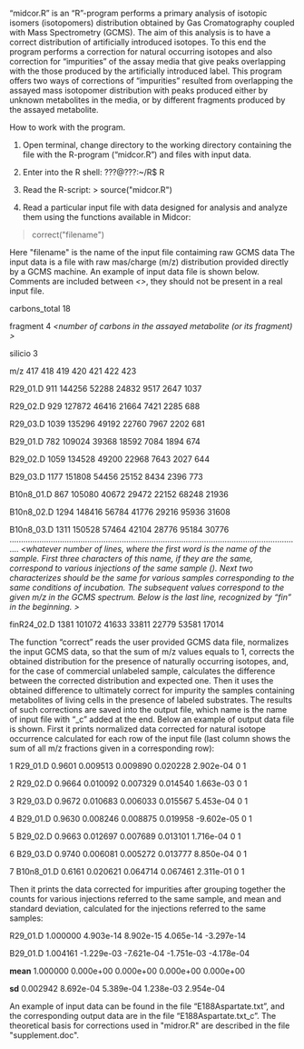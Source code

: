 “midcor.R” is an “R”-program performs a primary analysis of isotopic isomers (isotopomers) distribution obtained by Gas Cromatography coupled with Mass Spectrometry (GCMS). The aim of this analysis is to have a correct distribution of artificially introduced isotopes. To this end the program performs a correction for natural occurring isotopes and also correction for “impurities” of the assay media that give peaks overlapping with the those produced by the artificially introduced label. This program offers two ways of corrections of “impurities” resulted from overlapping the assayed mass isotopomer distribution with peaks produced either by unknown metabolites in the media, or by different fragments produced by the assayed metabolite. 

How to work with the program. 

1. Open terminal, change directory to the working directory containing the file with the R-program (“midcor.R”) and files with input data. 

2. Enter into the R shell: ???@???:~/R$ R 

3. Read the R-script: > source("midcor.R") 

4. Read a particular input file with data designed for analysis and analyze them using the functions available in Midcor: 

> correct("filename") 

Here "filename" is the name of the input file contaiming raw GCMS data The input data is a file with raw mas/charge (m/z) distribution provided directly by a GCMS machine. An example of input data file is shown below. Comments are included between *<>*, they should not be present in a real input file.

 *<content of an input file is below>* 
 
 carbons_total 18 *<Total number of carbons in the derivated fragment>* 
 
 fragment 4 *<number of carbons in the assayed metabolite (or its fragment) >* 
 
 silicio 3 *<Total number of Si atoms in the derivated fragment>* 
 
 m/z 417 418 419 420 421 422 423 
 
 R29_01.D 911 144256 52288 24832 9517 2647 1037 
 
 R29_02.D 929 127872 46416 21664 7421 2285 688 
 
 R29_03.D 1039 135296 49192 22760 7967 2202 681 
 
 B29_01.D 782 109024 39368 18592 7084 1894 674 
 
 B29_02.D 1059 134528 49200 22968 7643 2027 644 
 
 B29_03.D 1177 151808 54456 25152 8434 2396 773 
 
 B10n8_01.D 867 105080 40672 29472 22152 68248 21936 
 
 B10n8_02.D 1294 148416 56784 41776 29216 95936 31608 
 
 B10n8_03.D 1311 150528 57464 42104 28776 95184 30776 …............................................................................................................................. *<whatever number of lines, where the first word is the name of the sample. First three characters of this name, if they are the same, correspond to various injections of the same sample (). Next two characterizes should be the same for various samples corresponding to the same conditions of incubation. The subsequent values correspond to the given m/z in the GCMS spectrum. Below is the last line, recognized by “fin” in the beginning. >* 
 
 finR24_02.D 1381 101072 41633 33811 22779 53581 17014 *<end of an input file>* 
 
 The function “correct” reads the user provided GCMS data file, normalizes the input GCMS data, so that the sum of m/z values equals to 1, corrects the obtained distribution for the presence of naturally occurring isotopes, and, for the case of commercial unlabeled sample, calculates the difference between the corrected distribution and expected one. Then it uses the obtained difference to ultimately correct for impurity the samples containing metabolites of living cells in the presence of labeled substrates. The results of such corrections are saved into the output file, which name is the name of input file with “_c” added at the end. Below an example of output data file is shown. First it prints normalized data corrected for natural isotope occurrence calculated for each row of the input file (last column shows the sum of all m/z fractions given in a corresponding row): 
 
 1 R29_01.D 0.9601 0.009513 0.009890 0.020228 2.902e-04 0 1 
 
 2 R29_02.D 0.9664 0.010092 0.007329 0.014540 1.663e-03 0 1 
 
 3 R29_03.D 0.9672 0.010683 0.006033 0.015567 5.453e-04 0 1 
 
 4 B29_01.D 0.9630 0.008246 0.008875 0.019958 -9.602e-05 0 1 
 
 5 B29_02.D 0.9663 0.012697 0.007689 0.013101 1.716e-04 0 1 
 
 6 B29_03.D 0.9740 0.006081 0.005272 0.013777 8.850e-04 0 1 
 
 7 B10n8_01.D 0.6161 0.020621 0.064714 0.067461 2.311e-01 0 1 
 
 Then it prints the data corrected for impurities after grouping together the counts for various injections referred to the same sample, and mean and standard deviation, calculated for the injections referred to the same samples: 
 
 R29_01.D 1.000000 4.903e-14 8.902e-15 4.065e-14 -3.297e-14 
 
 B29_01.D 1.004161 -1.229e-03 -7.621e-04 -1.751e-03 -4.178e-04 
 
 **mean** 1.000000 0.000e+00 0.000e+00 0.000e+00 0.000e+00 
 
 **sd** 0.002942 8.692e-04 5.389e-04 1.238e-03 2.954e-04 
 
 An example of input data can be found in the file “E188Aspartate.txt”, and the corresponding output data are in the file “E188Aspartate.txt_c”. The theoretical basis for corrections used in "midror.R" are described in the file "supplement.doc".
